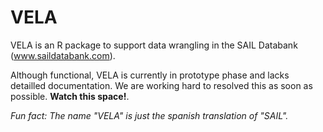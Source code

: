 # VELA

VELA is an R package to support data wrangling in the SAIL Databank (www.saildatabank.com).

Although functional, VELA is currently in prototype phase and lacks detailled documentation. We are working hard to resolved this as soon as possible. **Watch this space!**.

*Fun fact: The name "VELA" is just the spanish translation of "SAIL".*
